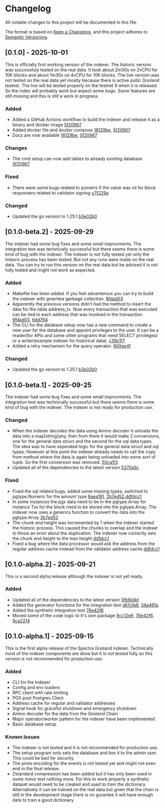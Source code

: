 # Changelog

All notable changes to this project will be documented in this file.

The format is based on [Keep a Changelog](https://keepachangelog.com/en/1.1.0/),
and this project adheres to [Semantic Versioning](https://semver.org/spec/v2.0.0.html).

## [0.1.0] - 2025-10-01

This is officially first working version of the indexer. The historic version was successfuly tested on the real 
data. It took about 2m30s on 2vCPU for 10K blocks and about 1m30s on 4vCPU for 10K blocks. 
The live version was not tested on the real data yet mostly because there is active pullic Gnoland testnet.
The live will be tested properly on the testnet 9 when it is released. So the index will probably work but expect
some bugs. Some features are still missing and this is still a work in progress.

### Added

- Added a GitHub Actions workflow to build the indexer and release it as a binary and docker image [5f20967](https://github.com/Cogwheel-Validator/spectra-gnoland-indexer/commit/5f20967c429dbc95d959cbb09b3b050afe79477b)
- Added docker file and docker compose [18129be](https://github.com/Cogwheel-Validator/spectra-gnoland-indexer/commit/18129beb6a02da6f4b4def55d94c6df9b0ef0b28), [5f20967](https://github.com/Cogwheel-Validator/spectra-gnoland-indexer/commit/5f20967c429dbc95d959cbb09b3b050afe79477b)
- Docs are now available [18129be](https://github.com/Cogwheel-Validator/spectra-gnoland-indexer/commit/18129beb6a02da6f4b4def55d94c6df9b0ef0b28), [5f20967](https://github.com/Cogwheel-Validator/spectra-gnoland-indexer/commit/5f20967c429dbc95d959cbb09b3b050afe79477b)

### Changes

- The cmd setup can now add tables to already existing database [5f20967](https://github.com/Cogwheel-Validator/spectra-gnoland-indexer/commit/5f20967c429dbc95d959cbb09b3b050afe79477b)

### Fixed 

- There were some bugs related to poinetrs if the value was nil for block responsers related to validator signing [c7f229a](https://github.com/Cogwheel-Validator/spectra-gnoland-indexer/commit/c7f229aedfbb3fb7a0fb05553898f7f2bb43f23b)

### Changed

- Updated the go version to 1.25.1 [b3e02b0](https://github.com/Cogwheel-Validator/spectra-gnoland-indexer/commit/b3e02b0dc4f7f1896480c6e2c80ccecf79bbb1be)

## [0.1.0-beta.2] - 2025-09-29

The indexer had some bug fixes and some small improvments. The integration test was technically successful but there seems there is some kind of bug with the indexer. The indexer is not fully tested yet only the historic process has been tested. But not any runs were made on the real data. You can try to run this version on the real data but be advised it is not fully tested and might not work as expected.

### Added

- Makefile has been added. If you feel advanterous you can try to build the indexer with greentea garbage collection. [9fdad03](https://github.com/Cogwheel-Validator/spectra-gnoland-indexer/commit/9fdad03ca3b9fe213dced5e1ef68912cc792355a)
- Apperently the previous versions didn't had the method to insert the data for the table address_tx. Now every transaction that was executed can be tied to each address that was involved in the transaction. [9fdad03](https://github.com/Cogwheel-Validator/spectra-gnoland-indexer/commit/9fdad03ca3b9fe213dced5e1ef68912cc792355a), [6dd764](https://github.com/Cogwheel-Validator/spectra-gnoland-indexer/commit/6dd76464b68809ac8df63f2c66f11678e1083b14)
- The CLI for the database setup now has a new command to create a new user for the database and appoint privileges to the user. It can be a reader(for APIs and some other programs that need SELECT privileges) or a writer(example indexer for historical data). [c39c1f7](https://github.com/Cogwheel-Validator/spectra-gnoland-indexer/commit/c39c1f7b5f992da468710a54401f73efa6611881)
- Added a retry mechanism for the query operator. [900ee4f](https://github.com/Cogwheel-Validator/spectra-gnoland-indexer/tree/900ee4ff933e1015acc7f9a80de28201075370cf)

### Changed

- Updated the go version to 1.25.1 [b3e02b0](https://github.com/Cogwheel-Validator/spectra-gnoland-indexer/commit/b3e02b0dc4f7f1896480c6e2c80ccecf79bbb1be)

## [0.1.0-beta.1] - 2025-09-25

The indexer had some bug fixes and some small improvments. The integration test was technically successful but there seems there is some kind of bug with the indexer. The indexer is not ready for production use.

### Changed

- When the indexer decodes the data using Amino decoder it unloads the data into a map[string]any, then from there it would make 2 conversions, one for the general data struct and the second for the sql data types. The idea was to have seperated logic for the general data struct and sql types. However at this point the indexer already needs to call the copy from method where the data is again being unloaded into some sort of tuple. So the first conversion was removed. [50ca1f2](https://github.com/Cogwheel-Validator/spectra-gnoland-indexer/commit/50ca1f2e0d3ee1a3637ca26cdd70e5b48732da8d)
- Updated all of the dependencies to the latest version [5370a5c](https://github.com/Cogwheel-Validator/spectra-gnoland-indexer/commit/5370a5c5486be5ef3803f16f968c383598e7f033)

### Fixed

- Fixed the sql related bugs, added some missing types, switched to pgtype.Numeric for the amount type [8aea191](https://github.com/Cogwheel-Validator/spectra-gnoland-indexer/tree/8aea1919ad7c3ad16c75a4bd2d1afe934a810dc4), [2b7ed52](https://github.com/Cogwheel-Validator/spectra-gnoland-indexer/commit/2b7ed528e23c52c2849d2731cd187e921bf6223e),[ddfdcc1](https://github.com/Cogwheel-Validator/spectra-gnoland-indexer/commit/ddfdcc1955784ad510de7f7c847d1a8cf3009e71)
- In some instances the pgx data need to be in the pgtype.Array for instance Txs for the block need to be stored into the pgtype.Array. The indexer now uses a generics function to convert the data into the pgtype.Array [2b7ed52](https://github.com/Cogwheel-Validator/spectra-gnoland-indexer/commit/2b7ed528e23c52c2849d2731cd187e921bf6223e)
- The chunk end height was incremented by 1 when the indexer started the historic process. This caused the chunks to overlap and the indexer to throw an error about the duplication. The indexer now correctly sets the chunk end height to the max height [ddfdcc1](https://github.com/Cogwheel-Validator/spectra-gnoland-indexer/commit/ddfdcc1955784ad510de7f7c847d1a8cf3009e71)
- Fixed a bug where the data processor would ask the address from the regular address cache instead from the validator address cache [ddfdcc1](https://github.com/Cogwheel-Validator/spectra-gnoland-indexer/commit/ddfdcc1955784ad510de7f7c847d1a8cf3009e71)


## [0.1.0-alpha.2] - 2025-09-21

This is a second alpha release although the indexer is not yet ready. 

### Added

- Updated all of the dependencies to the latest version [5fb6b8d](https://github.com/Cogwheel-Validator/spectra-gnoland-indexer/commit/5fb6b8dc07bcbacd5a8a66d4eb68a66435f2d695)
- Added the generator functions for the integration test [d61cfa6](https://github.com/Cogwheel-Validator/spectra-gnoland-indexer/commit/d61cfa64088ad5654fa2553b7c77c56007451917), [34a46fa](https://github.com/Cogwheel-Validator/spectra-gnoland-indexer/commit/34a46fafb40d762fc4ac256fd0605da15e6cba8b)
- Added the synthetic integration test [76e42f6](https://github.com/Cogwheel-Validator/spectra-gnoland-indexer/commit/76e42f60b4a828a075322c35d03e8ab52a1721ea)
- Moved some of the code logic to it's own package [9cc12e9](https://github.com/Cogwheel-Validator/spectra-gnoland-indexer/commit/9cc12e9961e5c7d2e984209faa5ffda97f75eb06), [76e42f6](https://github.com/Cogwheel-Validator/spectra-gnoland-indexer/commit/76e42f60b4a828a075322c35d03e8ab52a1721ea), [9ca2214](https://github.com/Cogwheel-Validator/spectra-gnoland-indexer/commit/9ca221475ac90df0edadc6b1eaf028feb75b79a6)


## [0.1.0-alpha.1] - 2025-09-15

This is the first alpha release of the Spectra Gnoland indexer. Technically most of the indexer components are
done but it is not tested fully so this version is not recommended for production use. 

### Added

- CLI for the Indexer
- Config and env loaders
- RPC client with rate limiting
- PGX pool Postgres Client
- Address cache for regular and validator addresses
- Signal hook for graceful shutdown and emergency shutdown
- Amino decoder for the data from the Gnoland Chain
- Major operator/worker pattern for the indexer have been implemented
- Basic database setup 

### Known Issues

- The indexer is not tested and it is not recommended for production use.
- The setup program only sets the database and ties it to the admin user. This could be bad for security.
- The proto encoding for the events is not tested yet and might not even end in the final release.
- Zstandard compression has been added but it has only been used in some minor test nothing more. For this to work properly a synthetic dataset would need to be created and used to train the dictionary. Alternatively it can be trained on the real data but given that the chain is still in the development stage there is no gurantee it will have enough data to train a good dictionary.
